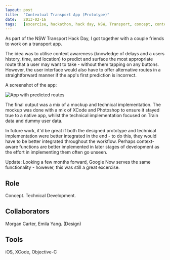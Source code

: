 ```yaml
---
layout:	post
title:	"Contextual Transport App (Prototype)"
date:	2013-02-16
tags:	[excercise, hackathon, hack day, NSW, Transport, concept, context, machine learning, artificial intelligence]
---
```


As part of the NSW Transport Hack Day, I got together with a couple friends to work on a transport app.

The idea was to utilise context awareness (knowledge of delays and a users history, time, and location) to predict and surface the most appropriate route that a user may want to take - without them tapping on any buttons. However, the user interface would also have to offer alternative routes in a straightforward manner if the app's first prediction is incorrect.

A screenshot of the app:

![App with predicted routes](snapshot.png "App with predicted routes")

The final output was a mix of a mockup and technical implementation. The mockup was done with a mix of XCode and Photoshop to ensure it stayed true to a native app, whilst the technical implementation focused on Train data and dummy user data.

In future work, it'd be great if both the designed prototype and technical implementation were better integrated in the end - to do this, they would have to be better integrated throughout the workflow. Perhaps context-aware functions are better implemented in later stages of development as the effort in implementing them often go unseen.

Update: Looking a few months forward, Google Now serves the same functionality - however, this was still a great excercise. 

## Role
Concept. Technical Development.

## Collaborators
Morgan Carter, Emila Yang. (Design)

## Tools
iOS, XCode, Objective-C
